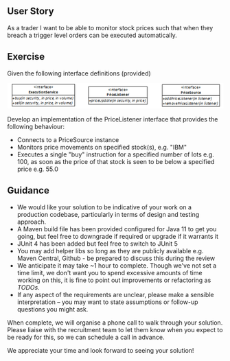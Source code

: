 ## User Story

As a trader I want to be able to monitor stock prices such that when they breach a trigger level orders can be executed automatically.

## Exercise

Given the following interface definitions (provided)

![interfaces.png](interfaces.png)

Develop an implementation of the PriceListener interface that provides the following behaviour:

- Connects to a PriceSource instance
- Monitors price movements on specified stock(s), e.g. "IBM"
- Executes a single "buy" instruction for a specified number of lots e.g. 100, as soon as the price of that stock is seen to be below a specified price e.g. 55.0

## Guidance

- We would like your solution to be indicative of your work on a production codebase, particularly in terms of design and testing approach.
- A Maven build file has been provided configured for Java 11 to get you going, but feel free to downgrade if required or upgrade if it warrants it
- JUnit 4 has been added but feel free to switch to JUnit 5
- You may add helper libs so long as they are publicly available e.g. Maven Central, Github - be prepared to discuss this during the review 
- We anticipate it may take ~1 hour to complete. Though we've not set a time limit, we don't want you to spend excessive amounts of time working on this, it is fine to point out improvements or refactoring as *TODOs*.
- If any aspect of the requirements are unclear, please make a sensible interpretation – you may want to state assumptions or follow-up questions you might ask.

When complete, we will organise a phone call to walk through your solution. Please liaise with the recruitment team to let them know when you expect to be ready for this, so we can schedule a call in advance.

We appreciate your time and look forward to seeing your solution!
